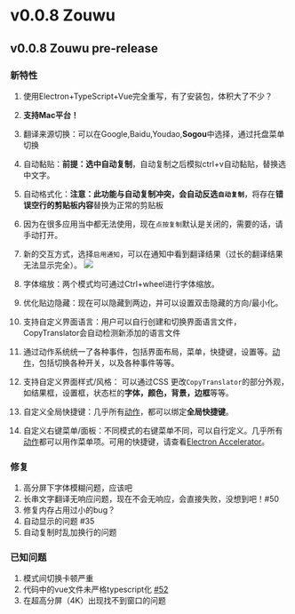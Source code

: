 # v0.0.8 Zouwu

## v0.0.8 Zouwu pre-release

### 新特性

1. 使用Electron+TypeScript+Vue完全重写，有了安装包，体积大了不少？
2. **支持Mac平台！**
9. 翻译来源切换：可以在Google,Baidu,Youdao,**Sogou**中选择，通过托盘菜单切换
7. 自动黏贴：**前提：选中自动复制**，自动复制之后模拟ctrl+v自动黏贴，替换选中文字。
8. 自动格式化：**注意：此功能与自动复制冲突，会自动反选`自动复制`**，将存在**错误空行的剪贴板内容**替换为正常的剪贴板
10. 因为在很多应用当中都无法使用，现在`点按复制`默认是关闭的，需要的话，请手动打开。
11. 新的交互方式，选择`启用通知`，可以在通知中看到翻译结果（过长的翻译结果无法显示完全）。
    ![](https://s2.ax1x.com/2019/03/30/ADCkSU.png)
5. 字体缩放：两个模式均可通过Ctrl+wheel进行字体缩放。
6. 优化贴边隐藏：现在可以隐藏到两边，并可以设置双击隐藏的方向/最小化。
2. 支持自定义界面语言：用户可以自行创建和切换界面语言文件，CopyTranslator会自动检测新添加的语言文件
3. 通过动作系统统一了各种事件，包括界面布局，菜单，快捷键，设置等。[动作](/guide/#动作系统)，包括切换各种开关，以及各种事件等等。

2. 支持自定义界面样式/风格： 可以通过CSS 更改`CopyTranslator`的部分外观，如结果框，设置框，状态栏的**字体，颜色，背景，边框**等等。

3. 自定义全局快捷键：几乎所有[动作](/guide/#动作系统)，都可以绑定**全局快捷键**。

4. 自定义右键菜单/面板：不同模式的右键菜单不同，可以自行定义。几乎所有[动作](/guide/#动作系统)都可以用作菜单项。可用的快捷键，请查看[Electron Accelerator](https://electronjs.org/docs/api/accelerator)。

### 修复

1. 高分屏下字体模糊问题，应该吧
2. 长串文字翻译无响应问题，现在不会无响应，会直接失败，没想到吧！#50
3. 修复内存占用过小的bug？
4. 自动显示的问题 #35
5. 自动复制时乱加换行的问题

### 已知问题
1. 模式间切换卡顿严重
2. 代码中的vue文件未严格typescript化 [#52](https://github.com/CopyTranslator/CopyTranslator/issues/52)
3. 在超高分屏（4K）出现找不到窗口的问题